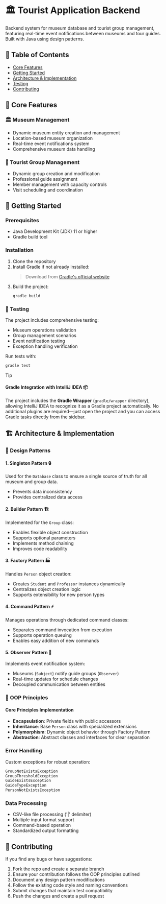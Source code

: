 # 🏛️ Tourist Application Backend

Backend system for museum database and tourist group management, featuring real-time event notifications between museums and tour guides. Built with Java using design patterns.

## 📑 Table of Contents
- [Core Features](#-core-features)
- [Getting Started](#-getting-started)
- [Architecture & Implementation](#-architecture--implementation)
- [Testing](#-testing)
- [Contributing](#-contributing)

## 🎯 Core Features

### 🏛️ Museum Management
- Dynamic museum entity creation and management
- Location-based museum organization
- Real-time event notifications system
- Comprehensive museum data handling

### 👥 Tourist Group Management
- Dynamic group creation and modification
- Professional guide assignment
- Member management with capacity controls
- Visit scheduling and coordination

## 🚀 Getting Started

### Prerequisites
- Java Development Kit (JDK) 11 or higher
- Gradle build tool

### Installation
1. Clone the repository
2. Install Gradle if not already installed:
   > Download from [Gradle's official website](https://gradle.org/install/)
3. Build the project:
   ```bash
   gradle build
   ```

### 📝 Testing
The project includes comprehensive testing:
- Museum operations validation
- Group management scenarios
- Event notification testing
- Exception handling verification

Run tests with:
```bash
gradle test
```

> [!TIP]  
> #### Gradle Integration with IntelliJ IDEA 📦  
> The project includes the **Gradle Wrapper** (`gradle/wrapper` directory), allowing IntelliJ IDEA to recognize it as a Gradle project automatically. No additional plugins are required—just open the project and you can access Gradle tasks directly from the sidebar.

## 🏗️ Architecture & Implementation

### 🎨 Design Patterns

#### 1. Singleton Pattern 🔒
Used for the `Database` class to ensure a single source of truth for all museum and group data.
- Prevents data inconsistency
- Provides centralized data access

#### 2. Builder Pattern 🏗️
Implemented for the `Group` class:
- Enables flexible object construction
- Supports optional parameters
- Implements method chaining
- Improves code readability

#### 3. Factory Pattern 🏭
Handles `Person` object creation:
- Creates `Student` and `Professor` instances dynamically
- Centralizes object creation logic
- Supports extensibility for new person types

#### 4. Command Pattern ⚡
Manages operations through dedicated command classes:
- Separates command invocation from execution
- Supports operation queuing
- Enables easy addition of new commands

#### 5. Observer Pattern 👀
Implements event notification system:
- Museums (`Subject`) notify guide groups (`Observer`)
- Real-time updates for schedule changes
- Decoupled communication between entities

### 🧱 OOP Principles

#### Core Principles Implementation
- **Encapsulation**: Private fields with public accessors
- **Inheritance**: Base `Person` class with specialized extensions
- **Polymorphism**: Dynamic object behavior through Factory Pattern
- **Abstraction**: Abstract classes and interfaces for clear separation

### Error Handling
Custom exceptions for robust operation:
```java
GroupNotExistsException
GroupThresholdException
GuideExistsException
GuideTypeException
PersonNotExistsException
```

### Data Processing
- CSV-like file processing ('|' delimiter)
- Multiple input format support
- Command-based operation
- Standardized output formatting

## 🤝 Contributing
If you find any bugs or have suggestions:

1. Fork the repo and create a separate branch
2. Ensure your contribution follows the OOP principles outlined
3. Document any design pattern modifications
4. Follow the existing code style and naming conventions
5. Submit changes that maintain test compatibility
6. Push the changes and create a pull request
